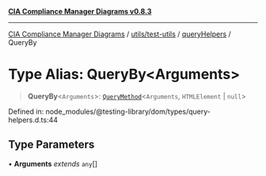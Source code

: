 [**CIA Compliance Manager Diagrams v0.8.3**](../../../../../README.md)

***

[CIA Compliance Manager Diagrams](../../../../../modules.md) / [utils/test-utils](../../../README.md) / [queryHelpers](../README.md) / QueryBy

# Type Alias: QueryBy\<Arguments\>

> **QueryBy**\<`Arguments`\>: [`QueryMethod`](QueryMethod.md)\<`Arguments`, `HTMLElement` \| `null`\>

Defined in: node\_modules/@testing-library/dom/types/query-helpers.d.ts:44

## Type Parameters

• **Arguments** *extends* `any`[]
